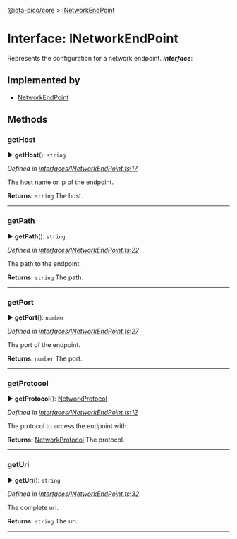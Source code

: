[@iota-pico/core](../README.md) > [INetworkEndPoint](../interfaces/inetworkendpoint.md)



# Interface: INetworkEndPoint


Represents the configuration for a network endpoint.
*__interface__*: 


## Implemented by

* [NetworkEndPoint](../classes/networkendpoint.md)


## Methods
<a id="gethost"></a>

###  getHost

► **getHost**(): `string`



*Defined in [interfaces/INetworkEndPoint.ts:17](https://github.com/iotaeco/iota-pico-core/blob/ac93e17/src/interfaces/INetworkEndPoint.ts#L17)*



The host name or ip of the endpoint.




**Returns:** `string`
The host.






___

<a id="getpath"></a>

###  getPath

► **getPath**(): `string`



*Defined in [interfaces/INetworkEndPoint.ts:22](https://github.com/iotaeco/iota-pico-core/blob/ac93e17/src/interfaces/INetworkEndPoint.ts#L22)*



The path to the endpoint.




**Returns:** `string`
The path.






___

<a id="getport"></a>

###  getPort

► **getPort**(): `number`



*Defined in [interfaces/INetworkEndPoint.ts:27](https://github.com/iotaeco/iota-pico-core/blob/ac93e17/src/interfaces/INetworkEndPoint.ts#L27)*



The port of the endpoint.




**Returns:** `number`
The port.






___

<a id="getprotocol"></a>

###  getProtocol

► **getProtocol**(): [NetworkProtocol](../#networkprotocol)



*Defined in [interfaces/INetworkEndPoint.ts:12](https://github.com/iotaeco/iota-pico-core/blob/ac93e17/src/interfaces/INetworkEndPoint.ts#L12)*



The protocol to access the endpoint with.




**Returns:** [NetworkProtocol](../#networkprotocol)
The protocol.






___

<a id="geturi"></a>

###  getUri

► **getUri**(): `string`



*Defined in [interfaces/INetworkEndPoint.ts:32](https://github.com/iotaeco/iota-pico-core/blob/ac93e17/src/interfaces/INetworkEndPoint.ts#L32)*



The complete uri.




**Returns:** `string`
The uri.






___


